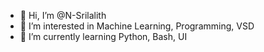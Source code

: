 - 👋 Hi, I’m @N-Srilalith
- 👀 I’m interested in Machine Learning, Programming, VSD
- 🌱 I’m currently learning Python, Bash, UI

<!---
N-Srilalith/N-Srilalith is a ✨ special ✨ repository because its `README.md` (this file) appears on your GitHub profile.
You can click the Preview link to take a look at your changes.
--->
